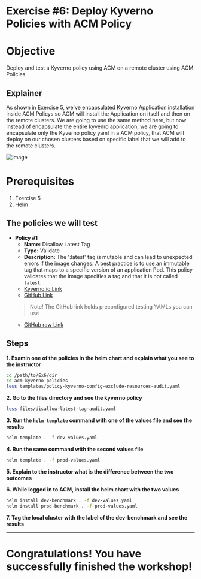 # Exercise #6: Deploy Kyverno Policies with ACM Policy

# Objective
Deploy and test a Kyverno policy using ACM on a remote cluster using ACM Policies

## Explainer
As shown in Exercise 5, we've encapsulated Kyverno Application installation inside ACM Policys so ACM will install the Application on itself and then on the remote clusters.
We are going to use the same method here, but now instead of encapsulate the entire kyvenro application, we are going to encapsulate only the Kyverno policy yaml in a ACM policy, that ACM will deploy on our chosen clusters based on specific label that we will add to the remote clusters. 

![image](https://github.com/rhilconsultants/kyverno-101-workshop/assets/60185557/f50b22df-c4b5-4b8e-a2fd-1f162073afde)

# Prerequisites
1. Exercise 5
2. Helm

## The policies we will test

  - **Policy #1**
    * **Name:** Disallow Latest Tag
    * **Type:** Validate
    * **Description:** The ':latest' tag is mutable and can lead to unexpected errors if the image changes. A best practice is to use an immutable tag that maps to a specific version of an application Pod. This policy validates that the image specifies a tag and that it is not called `latest`.
    * [Kyverno.io Link](https://kyverno.io/policies/best-practices/disallow-latest-tag/disallow-latest-tag/)
    * [GitHub Link](https://github.com/kyverno/policies/tree/main/best-practices/disallow-latest-tag)
    > Note! The GitHub link holds preconfigured testing YAMLs you can use
    * [GitHub raw Link](https://raw.githubusercontent.com/kyverno/policies/main/best-practices/disallow-latest-tag/disallow-latest-tag.yaml)

## Steps
**1. Examin one of the policies in the helm chart and explain what you see to the instructor**
```bash
cd /path/to/Ex6/dir
cd acm-kyverno-policies
less templates/policy-kyverno-config-exclude-resources-audit.yaml
```

**2. Go to the files directory and see the kyverno policy**
```bash
less files/disallow-latest-tag-audit.yaml
```

**3. Run the `helm template` command with one of the values file and see the results**
```bash
helm template . -f dev-values.yaml
```

**4. Run the same command with the second values file**
```bash
helm template . -f prod-values.yaml
```

**5. Explain to the instructor what is the difference between the two outcomes**

**6. While logged in to ACM, install the helm chart with the two values**
```bash
helm install dev-benchmark . -f dev-values.yaml
helm install prod-benchmark . -f prod-values.yaml
```

**7. Tag the local cluster with the label of the dev-benchmark and see the results**


---

# Congratulations! You have successfully finished the workshop!
